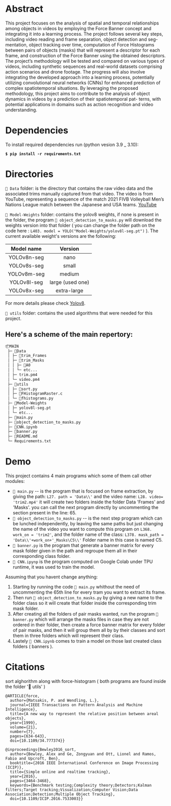 # Abstract

This project focuses on the analysis of spatial and temporal relationships among objects in videos
by employing the Force Banner concept and integrating it into a learning process. The project
follows several key steps, including video reading and frame separation, object detection and seg-
mentation, object tracking over time, computation of Force Histograms between pairs of objects
(masks) that will represent a descriptor for each frame, and construction of the Force Banner using
the obtained descriptors. The project’s methodology will be tested and compared on various types
of videos, including synthetic sequences and real-world datasets comprising action scenarios and
drone footage. The progress will also involve integrating the developed approach into a learning
process, potentially utilizing convolutional neural networks (CNNs) for enhanced prediction of
complex spatiotemporal situations. By leveraging the proposed methodology, this project aims to
contribute to the analysis of object dynamics in videos by a prediction of their spatiotemporal pat-
terns, with potential applications in domains such as action recognition and video understanding.

# Dependencies

To install required dependencies run (python vesion 3.9 _ 3.10):

**`$ pip install -r requirements.txt`**

# Directories

`📂 Data` folder: is the directory that contains the raw video data and the associated trims manually captured from that video. The video is from YouTube, representing a sequence of the match 2021 FIVB Volleyball Men’s Nations League match between the Japanese and USA teams. [YouTube](https://www.youtube.com/watch?v=umM0XarqwYE&ab_channel=PowerVolleybal)

`📂 Model-Weights` folder: contains the yolov8 weights, if none is present in the folder, the program `📜 object_detection_to_masks.py` will download the weights version into that folder ( you can change the folder path on the code here : `L403. model = YOLO("Model-Weights/yolov8l-seg.pt")` ). The current available weight's versions are the following:

| Model name |     Version     |
| :---------: | :--------------: |
| YOLOv8n-seg |       nano       |
| YOLOv8s-seg |      small      |
| YOLOv8m-seg |      medium      |
| YOLOv8l-seg | large (used one) |
| YOLOv8x-seg |   extra-large   |

For more details please check [Yolov8](https://github.com/ultralytics/ultralytics).

`📂 utils` folder: contains the used algorithms that were needed for this project.

## Here's a scheme of the main repertory:

```markdown
📦MAIN
 ├─ 📂Data
 │ ├─ 📂trim_Frames
 │ ├─ 📂trim_Masks
 │ │ ├─ 📂A0
 │ │ └─ etc...
 │ ├─ trim.pm4
 │ └─ video.pm4 
 ├─ 📂utils
 │ ├─ 📜sort.py
 │ ├─ 📜FHistogramRaster.c
 │ └─ 📜fhistograms.py 
 ├─ 📂Model-Weights
 │ ├─ yolov8l-seg.pt
 │ └─ etc...
 ├─ 📜main.py
 ├─ 📜object_detection_to_masks.py
 ├─ 📜CNN.ipynb
 ├─ 📜banner.py
 ├─ 📜README.md
 └─ Requirements.txt 
```

# Demo

This project contains 4 main programs which some of them call other modules:

* `📜 main.py` -- is the program that is focused on frame extraction, by giving the path: ``L27. path = 'Data\\'`` and the video name: ``L28. video= 'trim2.mp4'`` it will create two folders inside the folder Data 'Frames' and 'Masks'. you can call the next program directly by uncommenting the section present in the line: 65.
* `📜 object_detection_to_masks.py` -- is the next step program which can be lunched independently, by leaving the same paths but just changing the name of the video you want to compute this program on `L368. work_on = 'trim2'`, and the folder name of the class: `L378. mask_path = 'Data\\'+work_on+'_Masks\C5\\'` Folder name in this case is named C5.
* `📜 banner.py` is the program that generate a banner matrix for every mask folder given in the path and regroupe them all in their corresponding class folder.
* `📜 CNN.ipynp` is the program computed on Google Colab under TPU runtime, it was used to train the model.

Assuming that you havent change anything:

1. Starting by running the code `📜 main.py` whithout the need of uncommenting the 65th line for every tram you want to extract its frame.
2. Then run `📜 object_detection_to_masks.py` by giving a new name to the folder class so it will create that folder inside the corresponding trim mask folder.
3. After creating all the folders of pair masks wanted, run the program `📜 banner.py` which will arrange the masks files in case they are not ordered in their folder, then create a force banner matrix for every folder of pair masks, and then it will group them all by by their classes and sort them in three folders which will represent their class.
4. Lastely `📜 CNN.ipynb` comes to train a model on those last created class folders ( banners ).

# Citations

sort alghorithm along with force-histogram ( both programs are found inside the folder '📂 utils' )

```
@ARTICLE{force,
  author={Matsakis, P. and Wendling, L.},
  journal={IEEE Transactions on Pattern Analysis and Machine Intelligence}, 
  title={A new way to represent the relative position between areal objects}, 
  year={1999},
  volume={21},
  number={7},
  pages={634-643},
  doi={10.1109/34.777374}}

@inproceedings{Bewley2016_sort,
  author={Bewley, Alex and Ge, Zongyuan and Ott, Lionel and Ramos, Fabio and Upcroft, Ben},
  booktitle={2016 IEEE International Conference on Image Processing (ICIP)},
  title={Simple online and realtime tracking},
  year={2016},
  pages={3464-3468},
  keywords={Benchmark testing;Complexity theory;Detectors;Kalman filters;Target tracking;Visualization;Computer Vision;Data Association;Detection;Multiple Object Tracking},
  doi={10.1109/ICIP.2016.7533003}}
```
